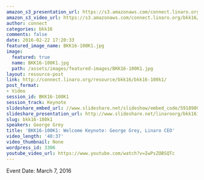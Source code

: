 ```yaml
---
amazon_s3_presentation_url: https://s3.amazonaws.com/connect.linaro.org/bkk16/Presentations/Monday/BKK16-100K1.pdf
amazon_s3_video_url: https://s3.amazonaws.com/connect.linaro.org/bkk16/Videos/Monday/BKK16-10K1%20GG%20Keynote.mp4
author: connect
categories: bkk16
comments: false
date: 2016-02-22 17:20:33
featured_image_name: BKK16-100K1.jpg
image:
  featured: true
  name: BKK16-100K1.jpg
  path: /assets/images/featured-images/BKK16-100K1.jpg
layout: resource-post
link: http://connect.linaro.org/resource/bkk16/bkk16-100k1/
post_format:
- Video
session_id: BKK16-100K1
session_track: Keynote
slideshare_embed_url: //www.slideshare.net/slideshow/embed_code/59189001
slideshare_presentation_url: http://www.slideshare.net/linaroorg/bkk16100k1-george-grey-linaro-ceo-opening-keynote
slug: bkk16-100k1
speakers: George Grey
title: 'BKK16-100K1: Welcome Keynote: George Grey, Linaro CEO'
video_length: '40:37'
video_thumbnail: None
wordpress_id: 3306
youtube_video_url: https://www.youtube.com/watch?v=IwPsZOBSQTc
---
```


Event Date: March 7, 2016